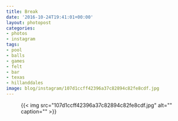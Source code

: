 ```yaml
---
title: Break
date: '2016-10-24T19:41:01+00:00'
layout: photopost
categories:
- photos
- instagram
tags:
- pool
- balls
- games
- felt
- bar
- texas
- hillanddales
image: blog/instagram/107d1ccff42396a37c82894c82fe8cdf.jpg
---
```


<figure class="photo photo--square">
  {{< img src="107d1ccff42396a37c82894c82fe8cdf.jpg" alt="" caption="" >}}

</figure>



